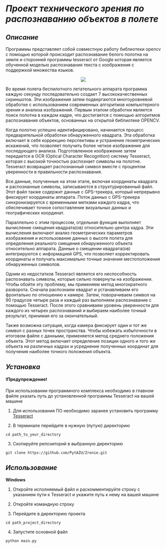 # ***Проект технического зрения по распознаванию объектов в полете***

## ***Описание***

Программы представляет собой совместную работу библиотеки opencv с помощью которой происходит распознавание белого полотна на земле и сторонней программы tesseract от Google которая является обученной моделью распознавания текста с изображения с поддержкой множества языков.

<p align="center">
  <img src="https://github.com/PytAZU/Zrenie/blob/54680eab0830de44c642c273d94cd1eb4b18938b/%D0%91%D0%BB%D0%BE%D0%BA-%D1%81%D1%85%D0%B5%D0%BC%D0%B0.jpg"/>
</p>

Во время полета беспилотного летательного аппарата программа каждую секунду последовательно создает 7 высококачественных скриншотов. Эти изображения затем подвергаются многоуровневой обработке с использованием современных алгоритмов компьютерного зрения и анализа изображений. Первым этапом обработки является поиск полотна в каждом кадре, что достигается с помощью алгоритмов распознавания объектов, основанных на открытой библиотеке OPENCV.

Когда полотно успешно идентифицировано, начинается процесс предварительной обработки обнаруженного квадрата. Эта обработка включает в себя коррекцию перспективы и устранение геометрических искажений, что позволяет получить более четкое изображение для последующего анализа. Подготовленное изображение затем передается в OCR (Optical Character Recognition) систему Tesseract, которая с высокой точностью распознает символы на полотне. Tesseract возвращает распознанный символ вместе с процентом уверенности в правильности распознавания.

Все данные, полученные на этом этапе, включая координаты квадрата и распознанные символы, записываются в структурированный файл. Этот файл также содержит данные с GPS-трекера, который непрерывно фиксирует координаты аппарата. Поток данных с GPS-трекера синхронизируется с временными метками каждого кадра, что обеспечивает точное сопоставление визуальных данных и географических координат.

Параллельно с этим процессом, отдельная функция выполняет вычисление смещения квадрата(ов) относительно центра кадра. Эти вычисления включают анализ геометрических параметров изображения и использование данных о высоте полета для определения реального смещения обнаруженного объекта относительно аппарата. Данные о смещении квадрата(ов) интегрируются с информацией GPS, что позволяет корректировать координаты и получать максимально точные значения местоположения обнаруженных символов.

Одним из недостатков Tesseract является его неспособность распознавать символы, которые сильно повернуты на изображении. Чтобы обойти эту проблему, мы применяем метод многократного разворота. Сначала распознаем квадрат и устанавливаем его фронтально по отношению к камере. Затем, поворачиваем символ на 90 градусов четыре раза и каждый раз выполняем распознавание с помощью Tesseract. После этого сравниваем уровень уверенности для каждого из четырех распознаваний и выбираем наиболее точный результат, принимая его за окончательный.

Также возможна ситуация, когда камера фиксирует один и тот же символ с разных точек пространства. Чтобы избежать избыточности в итоговом файле с данными, применяется метод среднего положения объекта. Этот метод включает определение позиции одного и того же объекта на различных кадрах и усреднение полученных координат для получения наиболее точного положения объекта.
## ***Установка***

:exclamation:**Предупреждение**:exclamation:

При использовании программного комплекса необходимо в главном файле указать путь до установленной программы Tesseract на вашей машине

1. Для использования ПО необходимо заранее установить программу [Tesseract](https://github.com/UB-Mannheim/tesseract/wiki)
   
2. В терминале перейдите в нужную (путую) директорию
```
cd path_to_your_directory
```

3. Скопируйте репозиторий в выбранную директорию
```
git clone https://github.com/PytAZU/Zrenie.git
```
## ***Использование***

**Windows**

1. Откройте исполняемый файл и раскомментируйте строку с указанием пути к Tesseract и укажите путь к нему на вашей машине
   
2. Откройте командную строку
   
3. Перейдите в директорию проекта
```
cd path_project_directory
```

4. Запустите основной файл
```
python main.py
```
